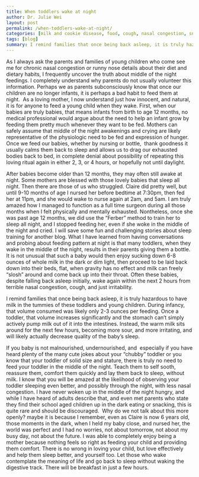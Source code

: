 ```yaml
---
title: When toddlers wake at night
author: Dr. Julie Wei
layout: post
permalink: /when-toddlers-wake-at-night/
categories: [milk and cookie disease, food, cough, nasal congestion, snoring and sleep]
tags: [blog]
summary: I remind families that once being back asleep, it is truly hazardous to have milk in the tummies of these toddlers and young children. During infancy, that volume consumed was likely only 2-3 ounces per feeding. Once a toddler, that volume increases significantly and the stomach can&#8217;t simply actively pump milk out of it into the intestines. Instead, the warm milk sits around for the next few hours, becoming more sour, and more irritating, and will likely actually decrease quality of the baby&#8217;s sleep.
---
```

As I always ask the parents and families of young children who come see me
for chronic nasal congestion or runny nose details about their diet and
dietary habits, <!---more---> I frequently uncover the truth about middle of the
night feedings. I completely understand why parents do not usually volunteer this information. Perhaps we as parents subconsciously know that once our children are no longer infants, it is perhaps a bad habit to feed them at night.  As a loving mother, I now understand just how innocent, and natural, it is for anyone to feed a young child when they wake. First, when our babies are truly babies, that means infants from birth to age 12 months, no medical professional would argue about the need to help an infant grow by feeding them pretty much whenever they want to be fed. Mothers can safely assume that middle of the night awakenings and crying are likely representative of the physiologic need to be fed and expression of hunger. Once we feed our babies, whether by nursing or bottle,  thank goodness it usually calms them back to sleep and allows us to drag our exhausted bodies back to bed, in complete denial about possibility of repeating this loving ritual again in either 2, 3, or 4 hours, or hopefully not until daylight.

After babies become older than 12 months, they may often still awake at night. Some mothers are blessed with those lovely babies that sleep all night. Then there are those of us who struggled. Claire did pretty well, but until 9-10 months of age I nursed her before bedtime at 7:30pm, then fed her at 11pm, and she would wake to nurse again at 2am, and 5am. I am truly amazed how I managed to function as a full time surgeon during all those months when I felt physically and mentally exhausted. Nontheless, once she was past age 12 months, we did use the &#8220;Ferber&#8221; method to train her to sleep all night, and I stopped feeding her, even if she woke in the middle of the night and cried. I will save some fun and challenging stories about sleep training for another blog. What I have learned from having conversations and probing about feeding pattern at night is that many toddlers, when they wake in the middle of the night, results in their parents giving them a bottle. It is not unusual that such a baby would then enjoy sucking down 6-8 ounces of whole milk in the dark or dim light, then proceed to be laid back down into their beds, flat, when gravity has no effect and milk can freely &#8220;slosh&#8221; around and come back up into their throat. Often these babies, despite falling back asleep initially, wake again within the next 2 hours from terrible nasal congestion, cough, and just irritability.

I remind families that once being back asleep, it is truly hazardous to have milk in the tummies of these toddlers and young children. During infancy, that volume consumed was likely only 2-3 ounces per feeding. Once a toddler, that volume increases significantly and the stomach can&#8217;t simply actively pump milk out of it into the intestines. Instead, the warm milk sits around for the next few hours, becoming more sour, and more irritating, and will likely actually decrease quality of the baby&#8217;s sleep.

If you baby is not malnourished, undernourished, and  especially if you have heard plenty of the many cute jokes about your &#8220;chubby&#8221; toddler or you know that your toddler of solid size and stature, there is truly no need to feed your toddler in the middle of the night. Teach them to self sooth, reassure them, comfort them quickly and lay them back to sleep, without milk. I know that you will be amazed at the likelihood of observing your toddler sleeping even better, and possibly through the night, with less nasal congestion. I have never woken up in the middle of the night hungry, and while I have heard of adults describe that, and even met parents who state they find their school aged children up in the dark eating or snacking, this is quite rare and should be discouraged.  Why do we not talk about this more openly? maybe it is because I remember, even as Claire is now 6 years old, those moments in the dark, when I held my baby close, and nursed her, the world was perfect and I had no worries, not about tomorrow, not about my busy day, not about the future. I was able to completely enjoy being a mother because nothing feels so right as feeding your child and providing them comfort. There is no wrong in loving your child, but love effectively and help them sleep better, and yourself too. Let those who wake contemplate the meaning of life and go back to sleep without waking the digestive track. There will be breakfast in just a few hours.

 [1]: /book/